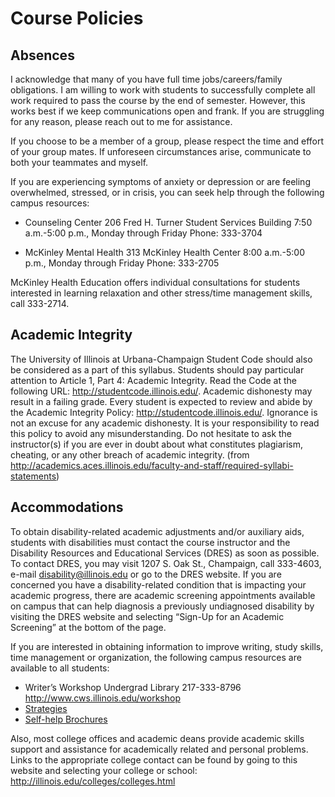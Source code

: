 # Course Policies

## Absences
I acknowledge that many of you have full time jobs/careers/family obligations. I am willing to work with students to successfully complete all work required to pass the course by the end of semester. However, this works best if we keep communications open and frank.  If you are struggling for any reason, please reach out to me for assistance.

If you choose to be a member of a group, please respect the time and effort of your group mates.  If unforeseen circumstances arise, communicate to both your teammates and myself.

If you are experiencing symptoms of anxiety or depression or are feeling overwhelmed, stressed, or in crisis, you can seek help through the following campus resources:

* Counseling Center
  206 Fred H. Turner Student Services Building
  7:50 a.m.-5:00 p.m., Monday through Friday
  Phone: 333-3704

* McKinley Mental Health
  313 McKinley Health Center
  8:00 a.m.-5:00 p.m., Monday through Friday
  Phone: 333-2705

McKinley Health Education offers individual consultations for students interested in learning relaxation and other stress/time management skills, call 333-2714.

## Academic Integrity
The University of Illinois at Urbana-Champaign Student Code should also be considered as a part of this syllabus. Students should pay particular attention to Article 1, Part 4: Academic Integrity. Read the Code at the following URL: http://studentcode.illinois.edu/.
Academic dishonesty may result in a failing grade. Every student is expected to review and abide by the Academic Integrity Policy: http://studentcode.illinois.edu/. Ignorance is not an excuse for any academic dishonesty. It is your responsibility to read this policy to avoid any misunderstanding. Do not hesitate to ask the instructor(s) if you are ever in doubt about what constitutes plagiarism, cheating, or any other breach of academic integrity. (from http://academics.aces.illinois.edu/faculty-and-staff/required-syllabi-statements)

## Accommodations
To obtain disability-related academic adjustments and/or auxiliary aids, students with disabilities must contact the course instructor and the Disability Resources and Educational Services (DRES) as soon as possible. To contact DRES, you may visit 1207 S. Oak St., Champaign, call 333-4603, e-mail disability@illinois.edu or go to the DRES website.  If you are concerned you have a disability-related condition that is impacting your academic progress, there are academic screening appointments available on campus that can help diagnosis a previously undiagnosed disability by visiting the DRES website and selecting “Sign-Up for an Academic Screening” at the bottom of the page.

If you are interested in obtaining information to improve writing, study skills, time management or organization, the following campus resources are available to all students:

* Writer’s Workshop
  Undergrad Library
  217-333-8796
  http://www.cws.illinois.edu/workshop
* [Strategies](https://www.disability.illinois.edu/strategies)
* [Self-help Brochures](http://www.counselingcenter.illinois.edu/self-help-brochures/)

Also, most college offices and academic deans provide academic skills support and assistance for academically related and personal problems.  Links to the appropriate college contact can be found by going to this website and selecting your college or school: http://illinois.edu/colleges/colleges.html  

